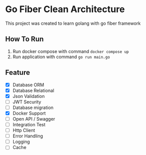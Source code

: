 # Go Fiber Clean Architecture

This project was created to learn golang with go fiber framework

## How To Run

1. Run docker compose with command `docker compose up`
2. Run application with command `go run main.go`

## Feature

- [x] Database ORM
- [x] Database Relational
- [x] Json Validation
- [ ] JWT Security
- [ ] Database migration
- [x] Docker Support
- [ ] Open API / Swagger
- [ ] Integration Test
- [ ] Http Client
- [ ] Error Handling
- [ ] Logging
- [ ] Cache